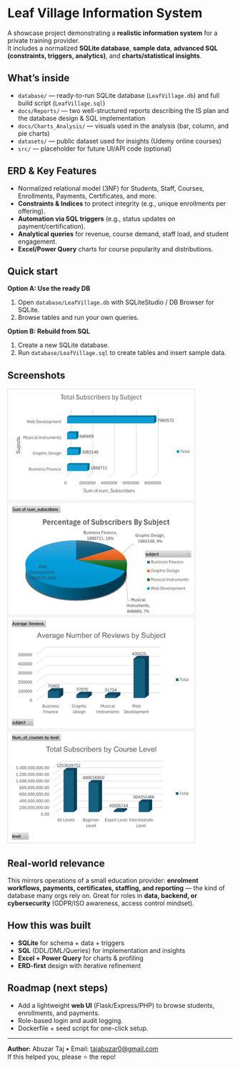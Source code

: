 # Leaf Village Information System

A showcase project demonstrating a **realistic information system** for a private training provider.  
It includes a normalized **SQLite database**, **sample data**, **advanced SQL (constraints, triggers, analytics)**, and **charts/statistical insights**.

## What’s inside
- `database/` — ready-to-run SQLite database (`LeafVillage.db`) and full build script (`LeafVillage.sql`)
- `docs/Reports/` — two well-structured reports describing the IS plan and the database design & SQL implementation
- `docs/Charts_Analysis/` — visuals used in the analysis (bar, column, and pie charts)
- `datasets/` — public dataset used for insights (Udemy online courses)
- `src/` — placeholder for future UI/API code (optional)

## ERD & Key Features
- Normalized relational model (3NF) for Students, Staff, Courses, Enrollments, Payments, Certificates, and more.
- **Constraints & Indices** to protect integrity (e.g., unique enrollments per offering).
- **Automation via SQL triggers** (e.g., status updates on payment/certification).
- **Analytical queries** for revenue, course demand, staff load, and student engagement.
- **Excel/Power Query** charts for course popularity and distributions.

## Quick start
**Option A: Use the ready DB**  
1. Open `database/LeafVillage.db` with SQLiteStudio / DB Browser for SQLite.  
2. Browse tables and run your own queries.

**Option B: Rebuild from SQL**  
1. Create a new SQLite database.  
2. Run `database/LeafVillage.sql` to create tables and insert sample data.

## Screenshots
<img src="docs/Charts_Analysis/bar_chart.png" width="420"> <img src="docs/Charts_Analysis/pie_chart.png" width="420"><br/>
<img src="docs/Charts_Analysis/column_chart.png" width="420"> <img src="docs/Charts_Analysis/courses_by_level_chart.png" width="420">

## Real‑world relevance
This mirrors operations of a small education provider: **enrolment workflows, payments, certificates, staffing, and reporting** — the kind of database many orgs rely on. Great for roles in **data, backend, or cybersecurity** (GDPR/ISO awareness, access control mindset).

## How this was built
- **SQLite** for schema + data + triggers
- **SQL** (DDL/DML/Queries) for implementation and insights
- **Excel + Power Query** for charts & profiling
- **ERD-first** design with iterative refinement

## Roadmap (next steps)
- Add a lightweight **web UI** (Flask/Express/PHP) to browse students, enrollments, and payments.
- Role-based login and audit logging.
- Dockerfile + seed script for one-click setup.

---

**Author:** Abuzar Taj • Email: tajabuzar0@gmail.com  
If this helped you, please ⭐ the repo!
